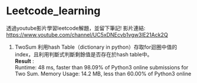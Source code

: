 # Leetcode_learning
透過youtube影片學習leetcode解題，並留下筆記!
影片連結: https://www.youtube.com/channel/UC5xDNEcvb1vgw3lE21Ack2Q

1. TwoSum
利用hash Table（dictionary in python）存取for迴圈中值的index，且利用判斷式判斷剩餘值是否存在於hash table中。
<br>__Result__ :
<br>Runtime: 48 ms, faster than 98.09% of Python3 online submissions for Two Sum.
Memory Usage: 14.2 MB, less than 60.00% of Python3 online

